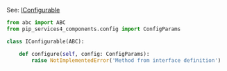 
See: [IConfigurable](../../../toolkit_api/python/components/config/iconfigurable/)
```python
from abc import ABC
from pip_services4_components.config import ConfigParams

class IConfigurable(ABC):

    def configure(self, config: ConfigParams):
        raise NotImplementedError('Method from interface definition')
```
